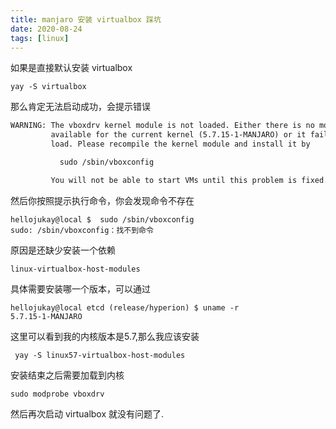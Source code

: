 ```yaml
---
title: manjaro 安装 virtualbox 踩坑
date: 2020-08-24
tags: [linux]
---
```

如果是直接默认安装 virtualbox
```shell
yay -S virtualbox
```
那么肯定无法启动成功，会提示错误
```txt
WARNING: The vboxdrv kernel module is not loaded. Either there is no module
         available for the current kernel (5.7.15-1-MANJARO) or it failed to
         load. Please recompile the kernel module and install it by

           sudo /sbin/vboxconfig

         You will not be able to start VMs until this problem is fixed.
```
然后你按照提示执行命令，你会发现命令不存在
```shell
hellojukay@local $  sudo /sbin/vboxconfig
sudo: /sbin/vboxconfig：找不到命令
```
原因是还缺少安装一个依赖
```shell
linux-virtualbox-host-modules
```
具体需要安装哪一个版本，可以通过
```shell
hellojukay@local etcd (release/hyperion) $ uname -r
5.7.15-1-MANJARO
```
这里可以看到我的内核版本是5.7,那么我应该安装
```shell
 yay -S linux57-virtualbox-host-modules
 ```
 安装结束之后需要加载到内核
 ```shell
 sudo modprobe vboxdrv
```
然后再次启动 virtualbox 就没有问题了.

